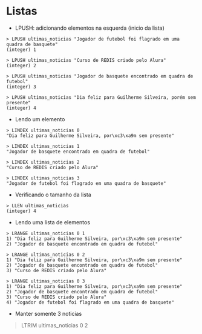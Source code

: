 # Listas

- LPUSH: adicionando elementos na esquerda (inicio da lista)

```
> LPUSH ultimas_noticias "Jogador de futebol foi flagrado em uma quadra de basquete"
(integer) 1

> LPUSH ultimas_noticias "Curso de REDIS criado pelo Alura"
(integer) 2

> LPUSH ultimas_noticias "Jogador de basquete encontrado em quadra de futebol"
(integer) 3

> LPUSH ultimas_noticias "Dia feliz para Guilherme Silveira, porém sem presente"
(integer) 4
```

- Lendo um elemento

```
> LINDEX ultimas_noticias 0
"Dia feliz para Guilherme Silveira, por\xc3\xa9m sem presente"

> LINDEX ultimas_noticias 1
"Jogador de basquete encontrado em quadra de futebol"

> LINDEX ultimas_noticias 2
"Curso de REDIS criado pelo Alura"

> LINDEX ultimas_noticias 3
"Jogador de futebol foi flagrado em uma quadra de basquete"
```

- Verificando o tamanho da lista

```
> LLEN ultimas_noticias
(integer) 4
```

- Lendo uma lista de elementos

```
> LRANGE ultimas_noticias 0 1
1) "Dia feliz para Guilherme Silveira, por\xc3\xa9m sem presente"
2) "Jogador de basquete encontrado em quadra de futebol"

> LRANGE ultimas_noticias 0 2
1) "Dia feliz para Guilherme Silveira, por\xc3\xa9m sem presente"
2) "Jogador de basquete encontrado em quadra de futebol"
3) "Curso de REDIS criado pelo Alura"

> LRANGE ultimas_noticias 0 3
1) "Dia feliz para Guilherme Silveira, por\xc3\xa9m sem presente"
2) "Jogador de basquete encontrado em quadra de futebol"
3) "Curso de REDIS criado pelo Alura"
4) "Jogador de futebol foi flagrado em uma quadra de basquete"
```

- Manter somente 3 noticias
  
> LTRIM ultimas_noticias 0 2